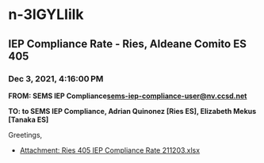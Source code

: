 # n-3IGYLIilk
## IEP Compliance Rate - Ries, Aldeane Comito ES 405
### Dec 3, 2021, 4:16:00 PM
**FROM: SEMS IEP Compliance<sems-iep-compliance-user@nv.ccsd.net>**

**TO: to SEMS IEP Compliance, Adrian Quinonez [Ries ES], Elizabeth Mekus [Tanaka ES]**


Greetings,  





* [Attachment: Ries 405 IEP Compliance Rate 211203.xlsx](n-3IGYLIilk-attachment-1.xlsx)
